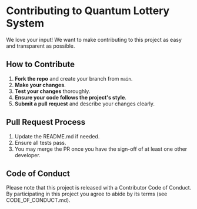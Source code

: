 # Contributing to Quantum Lottery System 

We love your input! We want to make contributing to this project as easy and transparent as possible.

## How to Contribute

1. **Fork the repo** and create your branch from `main`.
2. **Make your changes**.
3. **Test your changes** thoroughly.
4. **Ensure your code follows the project's style**.
5. **Submit a pull request** and describe your changes clearly.

## Pull Request Process

1. Update the README.md if needed.
2. Ensure all tests pass.
3. You may merge the PR once you have the sign-off of at least one other developer.

## Code of Conduct

Please note that this project is released with a Contributor Code of Conduct. By participating in this project you agree to abide by its terms (see CODE_OF_CONDUCT.md).
